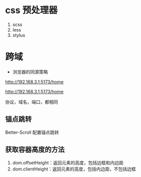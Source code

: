# css 预处理器
1. scss
2. less
3. stylus

# 跨域
- 浏览器的同源策略

http://192.168.3.1:5173/home

http://192.168.3.1:5173/home

协议，域名，端口，都相同

## 锚点跳转

Better-Scroll 配置锚点跳转

## 获取容器高度的方法

1. dom.offsetHeight：返回元素的高度，包括边框和内边距
2. dom.clientHeight：返回元素的高度，包括内边距，不包括边框